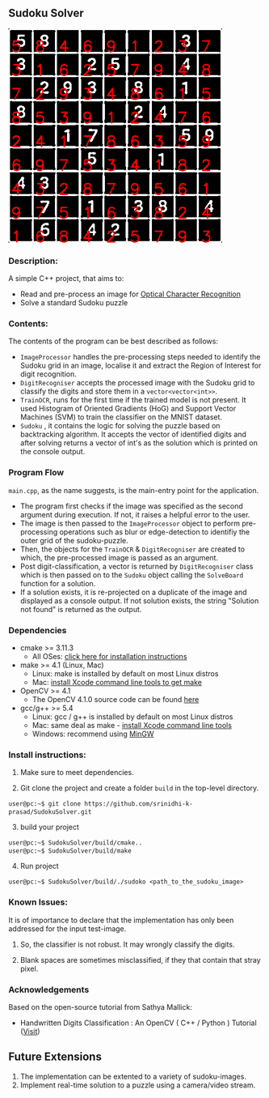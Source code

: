 ## **Sudoku Solver**

![Semantic description of image](/source/images/results.png "Sudoku-Solved")

### **Description:**

A simple C++ project, that aims to: 

- Read and pre-process an image for [Optical Character Recognition](https://github.com/srinidhi-k-prasad/OCR.git)
- Solve a standard Sudoku puzzle 

### **Contents:**

The contents of the program can be best described as follows:

* `ImageProcessor` handles the pre-processing steps needed to identify the Sudoku grid in an image, localise it and extract the Region of Interest for digit recognition. 
* `DigitRecogniser` accepts the processed image with the Sudoku grid to classify the digits and store them in a `vector<vector<int>>`.
* `TrainOCR`, runs for the first time if the trained model is not present. It used Histogram of Oriented Gradients (HoG) and Support Vector Machines (SVM) to train the classifier on the MNIST dataset. 
* `Sudoku` , it contains the logic for solving the puzzle based on backtracking algorithm. It accepts the vector of identified digits and after solving returns a vector of int's as the solution which is printed on the console output.

### Program Flow

`main.cpp`, as the name suggests, is the main-entry point for the application.

* The program first checks if the image was specified as the second argument during execution. If not, it raises a helpful error to the user.
* The image is then passed to the `ImageProcessor` object to perform pre-processing operations such as blur or edge-detection to identifiy the outer grid of the sudoku-puzzle.
* Then, the objects for the `TrainOCR` & `DigitRecogniser` are created to which, the pre-processed image is passed as an argument. 
* Post digit-classification, a vector is returned by `DigitRecogniser` class which is then passed on to the `Sudoku` object calling the `SolveBoard` function for a solution.
* If a solution exists, it is re-projected on a duplicate of the image and displayed as a console output. If not solution exists, the string "Solution not found" is returned as the output.

### **Dependencies**

* cmake >= 3.11.3
  * All OSes: [click here for installation instructions](https://cmake.org/install/)
* make >= 4.1 (Linux, Mac)
  * Linux: make is installed by default on most Linux distros
  * Mac: [install Xcode command line tools to get make](https://developer.apple.com/xcode/features/)
* OpenCV >= 4.1
  * The OpenCV 4.1.0 source code can be found [here](https://github.com/opencv/opencv/tree/4.1.0)
* gcc/g++ >= 5.4
  * Linux: gcc / g++ is installed by default on most Linux distros
  * Mac: same deal as make - [install Xcode command line tools](https://developer.apple.com/xcode/features/)
  * Windows: recommend using [MinGW](http://www.mingw.org/)
	
### **Install instructions:**

1. Make sure to meet dependencies.

2. Git clone the project and create a folder `build` in the top-level directory.

```console
user@pc:~$ git clone https://github.com/srinidhi-k-prasad/SudokuSolver.git 
```

3. build your project
	
```console
user@pc:~$ SudokuSolver/build/cmake..
user@pc:~$ SudokuSolver/build/make
```

4. Run project
```console
user@pc:~$ SudokuSolver/build/./sudoko <path_to_the_sudoku_image>
```

### **Known Issues:**

It is of importance to declare that the implementation has only been addressed for the input test-image. 

1. So, the classifier is not robust. It may wrongly classify the digits. 
	
2. Blank spaces are sometimes misclassified, if they that contain that stray pixel.
	
### **Acknowledgements**

Based on the open-source tutorial from Sathya Mallick:

- Handwritten Digits Classification : An OpenCV ( C++ / Python ) Tutorial ([Visit](https://www.learnopencv.com/handwritten-digits-classification-an-opencv-c-python-tutorial/))

## Future Extensions

1. The implementation can be extented to a variety of sudoku-images.
2. Implement real-time solution to a puzzle using a camera/video stream.